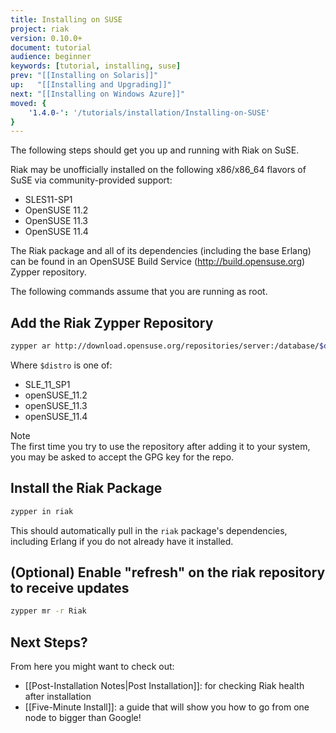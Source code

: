```yaml
---
title: Installing on SUSE
project: riak
version: 0.10.0+
document: tutorial
audience: beginner
keywords: [tutorial, installing, suse]
prev: "[[Installing on Solaris]]"
up:   "[[Installing and Upgrading]]"
next: "[[Installing on Windows Azure]]"
moved: {
    '1.4.0-': '/tutorials/installation/Installing-on-SUSE'
}
---
```


The following steps should get you up and running with Riak on SuSE.

Riak may be unofficially installed on the following x86/x86_64 flavors of SuSE via community-provided support:

* SLES11-SP1
* OpenSUSE 11.2
* OpenSUSE 11.3
* OpenSUSE 11.4

The Riak package and all of its dependencies (including the base Erlang) can be found in an OpenSUSE Build Service (http://build.opensuse.org) Zypper repository.

The following commands assume that you are running as root.

## Add the Riak Zypper Repository

```bash
zypper ar http://download.opensuse.org/repositories/server:/database/$distro Riak
```

Where `$distro` is one of:

* SLE_11_SP1
* openSUSE_11.2
* openSUSE_11.3
* openSUSE_11.4

<div class="note">
<div class="title">Note</div>
The first time you try to use the repository after adding it to your system,
you may be asked to accept the GPG key for the repo.
</div>

## Install the Riak Package

```bash
zypper in riak
```

This should automatically pull in the `riak` package's dependencies, including
Erlang if you do not already have it installed.

## (Optional) Enable "refresh" on the riak repository to receive updates

```bash
zypper mr -r Riak
```

## Next Steps?

From here you might want to check out:

* [[Post-Installation Notes|Post Installation]]: for checking Riak health after installation
* [[Five-Minute Install]]: a guide that will show you how to go from one node to bigger than Google!
